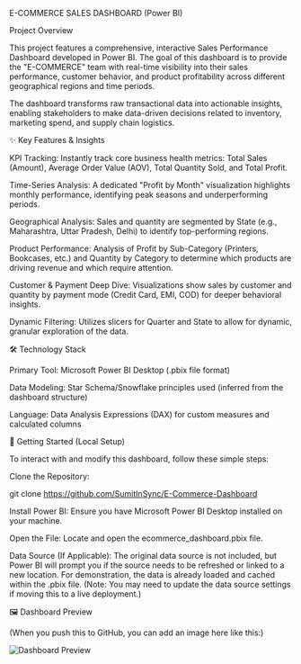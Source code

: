 E-COMMERCE SALES DASHBOARD (Power BI)

Project Overview

This project features a comprehensive, interactive Sales Performance Dashboard developed in Power BI. The goal of this dashboard is to provide the "E-COMMERCE" team with real-time visibility into their sales performance, customer behavior, and product profitability across different geographical regions and time periods.

The dashboard transforms raw transactional data into actionable insights, enabling stakeholders to make data-driven decisions related to inventory, marketing spend, and supply chain logistics.

✨ Key Features & Insights

KPI Tracking: Instantly track core business health metrics: Total Sales (Amount), Average Order Value (AOV), Total Quantity Sold, and Total Profit.

Time-Series Analysis: A dedicated "Profit by Month" visualization highlights monthly performance, identifying peak seasons and underperforming periods.

Geographical Analysis: Sales and quantity are segmented by State (e.g., Maharashtra, Uttar Pradesh, Delhi) to identify top-performing regions.

Product Performance: Analysis of Profit by Sub-Category (Printers, Bookcases, etc.) and Quantity by Category to determine which products are driving revenue and which require attention.

Customer & Payment Deep Dive: Visualizations show sales by customer and quantity by payment mode (Credit Card, EMI, COD) for deeper behavioral insights.

Dynamic Filtering: Utilizes slicers for Quarter and State to allow for dynamic, granular exploration of the data.

🛠️ Technology Stack

Primary Tool: Microsoft Power BI Desktop (.pbix file format)

Data Modeling: Star Schema/Snowflake principles used (inferred from the dashboard structure)

Language: Data Analysis Expressions (DAX) for custom measures and calculated columns

🚀 Getting Started (Local Setup)

To interact with and modify this dashboard, follow these simple steps:

Clone the Repository:

git clone https://github.com/SumitInSync/E-Commerce-Dashboard


Install Power BI: Ensure you have Microsoft Power BI Desktop installed on your machine.

Open the File: Locate and open the ecommerce_dashboard.pbix file.

Data Source (If Applicable): The original data source is not included, but Power BI will prompt you if the source needs to be refreshed or linked to a new location. For demonstration, the data is already loaded and cached within the .pbix file.
(Note: You may need to update the data source settings if moving this to a live deployment.)

🖼️ Dashboard Preview

(When you push this to GitHub, you can add an image here like this:)

![Dashboard Preview](https://drive.google.com/file/d/1AW-YSCNvZ3eS2Ep4gFYhgcaNiXJ1xeJP/view?usp=sharing)


